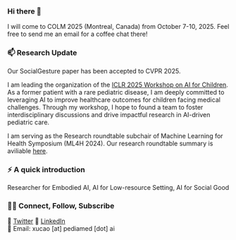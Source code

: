 ### Hi there 👋

<!--
**IrohXu/IrohXu** is a ✨ _special_ ✨ repository because its `README.md` (this file) appears on your GitHub profile.

Here are some ideas to get you started:

- 🔭 I’m currently working on ...
- 🌱 I’m currently learning ...
- 👯 I’m looking to collaborate on ...
- 🤔 I’m looking for help with ...
- 💬 Ask me about ...
- 📫 How to reach me: ...
- 😄 Pronouns: ...
- ⚡ Fun fact: ...
-->

I will come to COLM 2025 (Montreal, Canada) from October 7-10, 2025. Feel free to send me an email for a coffee chat there!

### 📫 Research Update    

Our SocialGesture paper has been accepted to CVPR 2025.

I am leading the organization of the [ICLR 2025 Workshop on AI for Children](https://pediamedai.com/ai4chl/). As a former patient with a rare pediatric disease, I am deeply committed to leveraging AI to improve healthcare outcomes for children facing medical challenges. Through my workshop, I hope to found a team to foster interdisciplinary discussions and drive impactful research in AI-driven pediatric care.

I am serving as the Research roundtable subchair of Machine Learning for Health Symposium (ML4H 2024). Our research roundtable summary is aviliable [here](https://arxiv.org/abs/2502.06693).

### ⚡️ A quick introduction

Researcher for Embodied AI, AI for Low-resource Setting, AI for Social Good        

### 🤝🏻 Connect, Follow, Subscribe
🤔 [Twitter](https://twitter.com/IrohXu)
🤔 [LinkedIn](https://www.linkedin.com/in/irohxu)    
🤔 Email: xucao [at] pediamed [dot] ai   



<!-- ### 📈 GitHub Stats -->

<!-- [![IrohXu's github stats](https://github-readme-stats.vercel.app/api?username=IrohXu&count_private=true&show_icons=true)](https://github.com/irohxu/github-readme-stats)  -->
<!-- [![Top Langs](https://github-readme-stats.vercel.app/api/top-langs/?username=IrohXu&langs_count=5)](https://github.com/irohxu/github-readme-stats) -->


